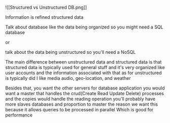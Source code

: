 ![[Structured vs Unstructured DB.png]]

Information is refined structured data

Talk about database like the data being organized so you might need a SQL database  
  
or  
  
talk about the data being unstructured so you'll need a NoSQL  
  
The main difference between unstructured data and structured data is that structured data is typically used for general stuff and it's very organized like user accounts and the information associated with that as for unstructured is typically did I like media audio, geo-location, and weather  
  
Besides that, you want the other servers for database application you would want a master that handles the crud(Create Read Update Delete) processes and the copies would handle the reading operation you'll probably have more slaves databases and proportion to master the reason we want this because it allows queries to be processed in parallel Which is good for performance